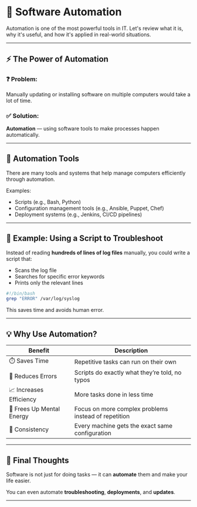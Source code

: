 # 🤖 Software Automation

Automation is one of the most powerful tools in IT. Let's review what it is, why it's useful, and how it's applied in real-world situations.

---

## ⚡ The Power of Automation

### ❓ Problem:
Manually updating or installing software on multiple computers would take a lot of time.

### ✅ Solution:
**Automation** — using software tools to make processes happen automatically.

---

## 🧰 Automation Tools

There are many tools and systems that help manage computers efficiently through automation.

Examples:
- Scripts (e.g., Bash, Python)
- Configuration management tools (e.g., Ansible, Puppet, Chef)
- Deployment systems (e.g., Jenkins, CI/CD pipelines)

---

## 📜 Example: Using a Script to Troubleshoot

Instead of reading **hundreds of lines of log files** manually, you could write a script that:

- Scans the log file
- Searches for specific error keywords
- Prints only the relevant lines

```bash
#!/bin/bash
grep "ERROR" /var/log/syslog
```

This saves time and avoids human error.

---

## 💡 Why Use Automation?

| Benefit                     | Description                                             |
|----------------------------|---------------------------------------------------------|
| ⏱️ Saves Time              | Repetitive tasks can run on their own                   |
| 🎯 Reduces Errors           | Scripts do exactly what they’re told, no typos          |
| 📈 Increases Efficiency     | More tasks done in less time                            |
| 🧠 Frees Up Mental Energy   | Focus on more complex problems instead of repetition     |
| 🔄 Consistency              | Every machine gets the exact same configuration         |

---

## 🧠 Final Thoughts

Software is not just for doing tasks — it can **automate** them and make your life easier.

You can even automate **troubleshooting**, **deployments**, and **updates**.

---

